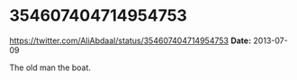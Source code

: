 # 354607404714954753
https://twitter.com/AliAbdaal/status/354607404714954753
**Date:** 2013-07-09

The old man the boat.
